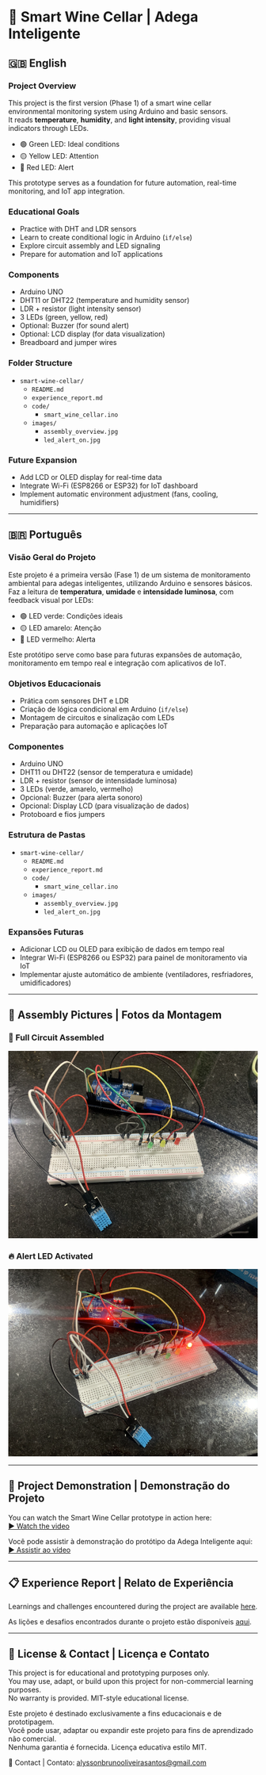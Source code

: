 # 🍷 Smart Wine Cellar | Adega Inteligente

## 🇬🇧 English

### Project Overview
This project is the first version (Phase 1) of a smart wine cellar environmental monitoring system using Arduino and basic sensors.  
It reads **temperature**, **humidity**, and **light intensity**, providing visual indicators through LEDs.

- 🟢 Green LED: Ideal conditions
- 🟡 Yellow LED: Attention
- 🔴 Red LED: Alert

This prototype serves as a foundation for future automation, real-time monitoring, and IoT app integration.

### Educational Goals
- Practice with DHT and LDR sensors
- Learn to create conditional logic in Arduino (`if/else`)
- Explore circuit assembly and LED signaling
- Prepare for automation and IoT applications

### Components
- Arduino UNO
- DHT11 or DHT22 (temperature and humidity sensor)
- LDR + resistor (light intensity sensor)
- 3 LEDs (green, yellow, red)
- Optional: Buzzer (for sound alert)
- Optional: LCD display (for data visualization)
- Breadboard and jumper wires

### Folder Structure
- `smart-wine-cellar/`
  - `README.md`
  - `experience_report.md`
  - `code/`
    - `smart_wine_cellar.ino` 
  - `images/`
    - `assembly_overview.jpg`
    - `led_alert_on.jpg`

### Future Expansion
- Add LCD or OLED display for real-time data
- Integrate Wi-Fi (ESP8266 or ESP32) for IoT dashboard
- Implement automatic environment adjustment (fans, cooling, humidifiers)

---

## 🇧🇷 Português

### Visão Geral do Projeto
Este projeto é a primeira versão (Fase 1) de um sistema de monitoramento ambiental para adegas inteligentes, utilizando Arduino e sensores básicos.  
Faz a leitura de **temperatura**, **umidade** e **intensidade luminosa**, com feedback visual por LEDs:

- 🟢 LED verde: Condições ideais
- 🟡 LED amarelo: Atenção
- 🔴 LED vermelho: Alerta

Este protótipo serve como base para futuras expansões de automação, monitoramento em tempo real e integração com aplicativos de IoT.

### Objetivos Educacionais
- Prática com sensores DHT e LDR
- Criação de lógica condicional em Arduino (`if/else`)
- Montagem de circuitos e sinalização com LEDs
- Preparação para automação e aplicações IoT

### Componentes
- Arduino UNO
- DHT11 ou DHT22 (sensor de temperatura e umidade)
- LDR + resistor (sensor de intensidade luminosa)
- 3 LEDs (verde, amarelo, vermelho)
- Opcional: Buzzer (para alerta sonoro)
- Opcional: Display LCD (para visualização de dados)
- Protoboard e fios jumpers

### Estrutura de Pastas
- `smart-wine-cellar/`
  - `README.md`
  - `experience_report.md`
  - `code/`
    - `smart_wine_cellar.ino` 
  - `images/`
    - `assembly_overview.jpg`
    - `led_alert_on.jpg`

### Expansões Futuras
- Adicionar LCD ou OLED para exibição de dados em tempo real
- Integrar Wi-Fi (ESP8266 ou ESP32) para painel de monitoramento via IoT
- Implementar ajuste automático de ambiente (ventiladores, resfriadores, umidificadores)

---

## 📸 Assembly Pictures | Fotos da Montagem

### 🧩 Full Circuit Assembled
![Circuit Overview](./images/assembly_overview.png)

### 🔥 Alert LED Activated
![Alert Active](./images/led_alert_on.png)

---

## 🎥 Project Demonstration | Demonstração do Projeto

You can watch the Smart Wine Cellar prototype in action here:  
[▶️ Watch the video](https://youtu.be/wXqOY7DPiaY)

Você pode assistir à demonstração do protótipo da Adega Inteligente aqui:  
[▶️ Assistir ao vídeo](https://youtu.be/wXqOY7DPiaY)

---

## 📋 Experience Report | Relato de Experiência

Learnings and challenges encountered during the project are available [here](./experience-report.md).

As lições e desafios encontrados durante o projeto estão disponíveis [aqui](./experience-report.md).

---

## 🔐 License & Contact | Licença e Contato

This project is for educational and prototyping purposes only.  
You may use, adapt, or build upon this project for non-commercial learning purposes.  
No warranty is provided. MIT-style educational license.

Este projeto é destinado exclusivamente a fins educacionais e de prototipagem.  
Você pode usar, adaptar ou expandir este projeto para fins de aprendizado não comercial.  
Nenhuma garantia é fornecida. Licença educativa estilo MIT.

📧 Contact | Contato: alyssonbrunooliveirasantos@gmail.com
